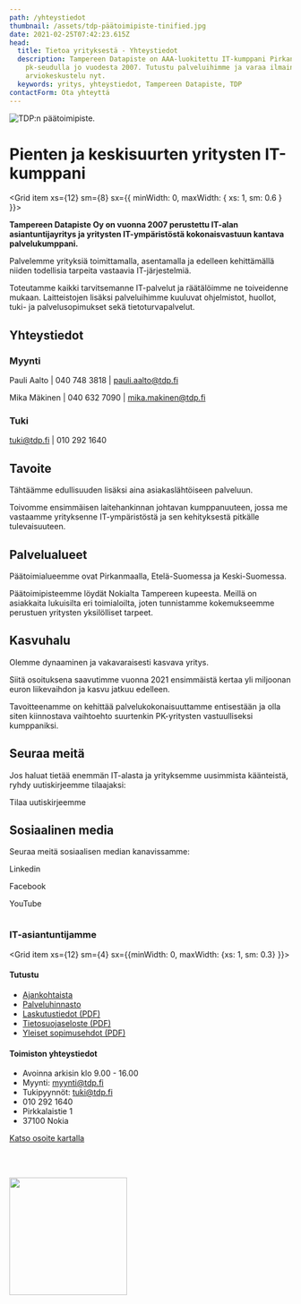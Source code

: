 ```yaml
---
path: /yhteystiedot
thumbnail: /assets/tdp-päätoimipiste-tinified.jpg
date: 2021-02-25T07:42:23.615Z
head:
  title: Tietoa yrityksestä - Yhteystiedot
  description: Tampereen Datapiste on AAA-luokitettu IT-kumppani Pirkanmaalla &
    pk-seudulla jo vuodesta 2007. Tutustu palveluihimme ja varaa ilmainen
    arviokeskustelu nyt.
  keywords: yritys, yhteystiedot, Tampereen Datapiste, TDP
contactForm: Ota yhteyttä
---
```

![TDP:n päätoimipiste.](/assets/tdp-päätoimipiste-tinified.jpg)

# Pienten ja keskisuurten yritysten IT-kumppani

<Grid container spacing={2}>

<Grid item xs={12} sm={8} sx={{ minWidth: 0, maxWidth: { xs: 1, sm: 0.6 } }}>

**Tampereen Datapiste Oy on vuonna 2007 perustettu IT-alan asiantuntijayritys ja yritysten IT-ympäristöstä kokonaisvastuun kantava palvelukumppani.**

Palvelemme yrityksiä toimittamalla, asentamalla ja edelleen kehittämällä niiden todellisia tarpeita vastaavia IT-järjestelmiä. 

Toteutamme kaikki tarvitsemanne IT-palvelut ja räätälöimme ne toiveidenne mukaan. Laitteistojen lisäksi palveluihimme kuuluvat ohjelmistot, huollot, tuki- ja palvelusopimukset sekä tietoturvapalvelut.

## Yhteystiedot

### Myynti

P﻿auli Aalto   | 040 748 3818 | pauli.aalto@tdp.fi                        

M﻿ika Mäkinen  | 040 632 7090 | mika.makinen@tdp.fi

### Tuki

tuki@tdp.fi | 010 292 1640

## T﻿avoite

Tähtäämme edullisuuden lisäksi aina asiakaslähtöiseen palveluun. 

Toivomme ensimmäisen laitehankinnan johtavan kumppanuuteen, jossa me vastaamme yrityksenne IT-ympäristöstä ja sen kehityksestä pitkälle tulevaisuuteen.

## P﻿alvelualueet

Päätoimialueemme ovat Pirkanmaalla, Etelä-Suomessa ja Keski-Suomessa. 

Päätoimipisteemme löydät Nokialta Tampereen kupeesta. Meillä on asiakkaita  lukuisilta eri toimialoilta, joten tunnistamme kokemukseemme perustuen yritysten yksilölliset tarpeet.

## Kasvuhalu

Olemme dynaaminen ja vakavaraisesti kasvava yritys.

Siitä osoituksena saavutimme vuonna 2021 ensimmäistä kertaa yli miljoonan euron liikevaihdon ja kasvu jatkuu edelleen. 

Tavoitteenamme on kehittää palvelukokonaisuuttamme entisestään ja olla siten kiinnostava vaihtoehto suurtenkin PK-yritysten vastuulliseksi kumppaniksi.  

## S﻿euraa meitä

Jos haluat tietää enemmän IT-alasta ja yrityksemme uusimmista käänteistä, ryhdy uutiskirjeemme tilaajaksi:

<CallToAction bgColor="brand" url="http://eepurl.com/hJGYfP" align="center">Tilaa uutiskirjeemme</CallToAction>

## S﻿osiaalinen media

Seuraa meitä sosiaalisen median kanavissamme:

<CallToAction bgColor="brand" url="https://www.linkedin.com/company/tampereen-datapiste/" align="center">Linkedin</CallToAction>

<CallToAction bgColor="brand" url="https://www.facebook.com/datapiste" align="center">Facebook</CallToAction>

<CallToAction bgColor="brand" url="https://www.youtube.com/channel/UC8LE9Z3BkIgi7-9-c3Q3-mA" align="center">YouTube</CallToAction>

![]()

### I﻿T-asiantuntijamme

<ListOfEmployees />

</Grid>

<Grid item xs={12} sm={4} sx={{minWidth: 0, maxWidth: {xs: 1, sm: 0.3} }}>

#### Tutustu

* <a href="/uutiset">Ajankohtaista</a>
* <a href="/yritys/hinnasto">Palveluhinnasto</a>
* <a href="/assets/TDP-Laskutustiedot-2023.pdf" target="_blank">Laskutustiedot (PDF)</a>
* <a href="/assets/tietosuojaseloste.pdf" target="_blank">Tietosuojaseloste (PDF)</a> 
* <a href="/assets/YSE_IT2022_Suomi.pdf" target="_blank">Yleiset sopimusehdot (PDF)</a> 

#### Toimiston yhteystiedot

* Avoinna arkisin klo 9.00 - 16.00
* Myynti: myynti@tdp.fi
* Tukipyynnöt: tuki@tdp.fi
* 010 292 1640
* Pirkkalaistie 1
* 37100 Nokia

<a href="https://goo.gl/maps/jTq2U2bC1NSFPXEh9">Katso osoite kartalla</a>

<br/><br/>

<img src="/assets/standing_black_1080x952.png" width="210px" />

</Grid>

</Grid>
